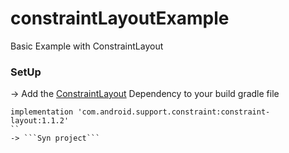 # constraintLayoutExample
 Basic Example with ConstraintLayout


### SetUp
-> Add the [ConstraintLayout](https://developer.android.com/training/constraint-layout) Dependency to your build gradle file 
```
implementation 'com.android.support.constraint:constraint-layout:1.1.2'
``
-> ```Syn project```
